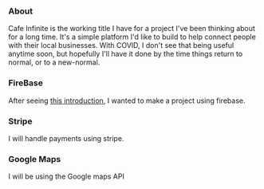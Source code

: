 ### About
Cafe Infinite is the working title I have for a project I've been thinking about for a long time. It's a simple platform I'd like to build to help connect people with their local businesses. With COVID, I don't see that being useful anytime soon, but hopefully I'll have it done by the time things return to normal, or to a new-normal.

### FireBase
After seeing [this introduction](https://www.youtube.com/watch?v=9kRgVxULbag), I wanted to make a project using firebase.

### Stripe
I will handle payments using stripe.

### Google Maps
I will be using the Google maps API
